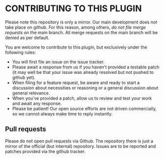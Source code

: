 
CONTRIBUTING TO THIS PLUGIN
===========================

Please note this repository is only a mirror.
Our main development does _not_ take place on github. For this reason, among
others, _do not file merge requests_ on the main branch.
All merge requests on the main branch will be denied as per default.

You are welcome to contribute to this plugin, but exclusively under the
following rules:

* You will first file an issue on the issue tracker.
* Please await a response from us if you haven't provided a testable patch (it
  may well be that your issue was already resolved but not pushed to github yet).
* When filing for a feature request, be aware and ready to start a discussion
  about necessities or reasoning or a general discussion about general relevance.
* When you've provided a patch, allow us to review and test your work and await
  any response.
* Please be patient! Our open source efforts are not driven commercially, so we
  cannot always make time to reply instantly.


Pull requests
-------------

Please do not open pull requests via Github. The repository there is just a
mirror of the official (but internal) repository. Issues are to be
reported and patches provided via the github tracker.
